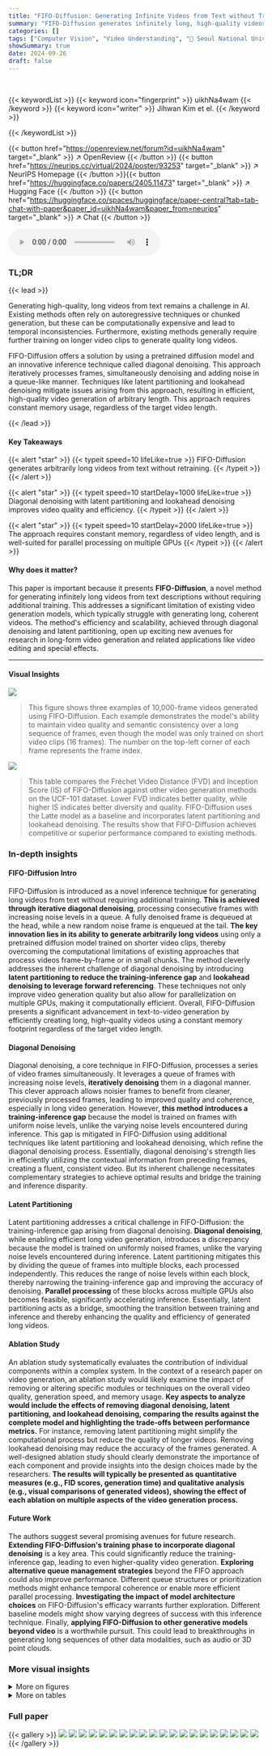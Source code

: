```yaml
---
title: "FIFO-Diffusion: Generating Infinite Videos from Text without Training"
summary: "FIFO-Diffusion generates infinitely long, high-quality videos from text prompts using a pretrained model, solving the challenge of long video generation without retraining."
categories: []
tags: ["Computer Vision", "Video Understanding", "🏢 Seoul National University",]
showSummary: true
date: 2024-09-26
draft: false
---
```


<br>

{{< keywordList >}}
{{< keyword icon="fingerprint" >}} uikhNa4wam {{< /keyword >}}
{{< keyword icon="writer" >}} Jihwan Kim et el. {{< /keyword >}}
 
{{< /keywordList >}}

{{< button href="https://openreview.net/forum?id=uikhNa4wam" target="_blank" >}}
↗ OpenReview
{{< /button >}}
{{< button href="https://neurips.cc/virtual/2024/poster/93253" target="_blank" >}}
↗ NeurIPS Homepage
{{< /button >}}{{< button href="https://huggingface.co/papers/2405.11473" target="_blank" >}}
↗ Hugging Face
{{< /button >}}
{{< button href="https://huggingface.co/spaces/huggingface/paper-central?tab=tab-chat-with-paper&paper_id=uikhNa4wam&paper_from=neurips" target="_blank" >}}
↗ Chat
{{< /button >}}



<audio controls>
    <source src="https://ai-paper-reviewer.com/uikhNa4wam/podcast.wav" type="audio/wav">
    Your browser does not support the audio element.
</audio>


### TL;DR


{{< lead >}}

Generating high-quality, long videos from text remains a challenge in AI. Existing methods often rely on autoregressive techniques or chunked generation, but these can be computationally expensive and lead to temporal inconsistencies.  Furthermore, existing methods generally require further training on longer video clips to generate quality long videos.

FIFO-Diffusion offers a solution by using a pretrained diffusion model and an innovative inference technique called diagonal denoising. This approach iteratively processes frames, simultaneously denoising and adding noise in a queue-like manner.  Techniques like latent partitioning and lookahead denoising mitigate issues arising from this approach, resulting in efficient, high-quality video generation of arbitrary length. This approach requires constant memory usage, regardless of the target video length.

{{< /lead >}}


#### Key Takeaways

{{< alert "star" >}}
{{< typeit speed=10 lifeLike=true >}} FIFO-Diffusion generates arbitrarily long videos from text without retraining. {{< /typeit >}}
{{< /alert >}}

{{< alert "star" >}}
{{< typeit speed=10 startDelay=1000 lifeLike=true >}} Diagonal denoising with latent partitioning and lookahead denoising improves video quality and efficiency. {{< /typeit >}}
{{< /alert >}}

{{< alert "star" >}}
{{< typeit speed=10 startDelay=2000 lifeLike=true >}} The approach requires constant memory, regardless of video length, and is well-suited for parallel processing on multiple GPUs {{< /typeit >}}
{{< /alert >}}

#### Why does it matter?
This paper is important because it presents **FIFO-Diffusion**, a novel method for generating infinitely long videos from text descriptions without requiring additional training. This addresses a significant limitation of existing video generation models, which typically struggle with generating long, coherent videos.  The method's efficiency and scalability, achieved through diagonal denoising and latent partitioning, open up exciting new avenues for research in long-form video generation and related applications like video editing and special effects.

------
#### Visual Insights



![](https://ai-paper-reviewer.com/uikhNa4wam/figures_0_1.jpg)

> This figure shows three examples of 10,000-frame videos generated using FIFO-Diffusion. Each example demonstrates the model's ability to maintain video quality and semantic consistency over a long sequence of frames, even though the model was only trained on short video clips (16 frames).  The number on the top-left corner of each frame represents the frame index.





![](https://ai-paper-reviewer.com/uikhNa4wam/tables_7_1.jpg)

> This table compares the Fréchet Video Distance (FVD) and Inception Score (IS) of FIFO-Diffusion against other video generation methods on the UCF-101 dataset.  Lower FVD indicates better quality, while higher IS indicates better diversity and quality. FIFO-Diffusion uses the Latte model as a baseline and incorporates latent partitioning and lookahead denoising.  The results show that FIFO-Diffusion achieves competitive or superior performance compared to existing methods.





### In-depth insights


#### FIFO-Diffusion Intro
FIFO-Diffusion is introduced as a novel inference technique for generating long videos from text without requiring additional training.  **This is achieved through iterative diagonal denoising**, processing consecutive frames with increasing noise levels in a queue. A fully denoised frame is dequeued at the head, while a new random noise frame is enqueued at the tail.  **The key innovation lies in its ability to generate arbitrarily long videos** using only a pretrained diffusion model trained on shorter video clips, thereby overcoming the computational limitations of existing approaches that process videos frame-by-frame or in small chunks.  The method cleverly addresses the inherent challenge of diagonal denoising by introducing **latent partitioning to reduce the training-inference gap** and **lookahead denoising to leverage forward referencing**. These techniques not only improve video generation quality but also allow for parallelization on multiple GPUs, making it computationally efficient. Overall, FIFO-Diffusion presents a significant advancement in text-to-video generation by efficiently creating long, high-quality videos using a constant memory footprint regardless of the target video length.

#### Diagonal Denoising
Diagonal denoising, a core technique in FIFO-Diffusion, processes a series of video frames simultaneously.  It leverages a queue of frames with increasing noise levels, **iteratively denoising** them in a diagonal manner.  This clever approach allows noisier frames to benefit from cleaner, previously processed frames, leading to improved quality and coherence, especially in long video generation. However, **this method introduces a training-inference gap** because the model is trained on frames with uniform noise levels, unlike the varying noise levels encountered during inference.  This gap is mitigated in FIFO-Diffusion using additional techniques like latent partitioning and lookahead denoising, which refine the diagonal denoising process.  Essentially, diagonal denoising's strength lies in efficiently utilizing the contextual information from preceding frames, creating a fluent, consistent video. But its inherent challenge necessitates complementary strategies to achieve optimal results and bridge the training and inference disparity.

#### Latent Partitioning
Latent partitioning addresses a critical challenge in FIFO-Diffusion: the training-inference gap arising from diagonal denoising.  **Diagonal denoising**, while enabling efficient long video generation, introduces a discrepancy because the model is trained on uniformly noised frames, unlike the varying noise levels encountered during inference.  Latent partitioning mitigates this by dividing the queue of frames into multiple blocks, each processed independently. This reduces the range of noise levels within each block, thereby narrowing the training-inference gap and improving the accuracy of denoising. **Parallel processing** of these blocks across multiple GPUs also becomes feasible, significantly accelerating inference.  Essentially, latent partitioning acts as a bridge, smoothing the transition between training and inference and thereby enhancing the quality and efficiency of generated long videos.

#### Ablation Study
An ablation study systematically evaluates the contribution of individual components within a complex system.  In the context of a research paper on video generation, an ablation study would likely examine the impact of removing or altering specific modules or techniques on the overall video quality, generation speed, and memory usage.  **Key aspects to analyze would include the effects of removing diagonal denoising, latent partitioning, and lookahead denoising,  comparing the results against the complete model and highlighting the trade-offs between performance metrics.** For instance, removing latent partitioning might simplify the computational process but reduce the quality of longer videos. Removing lookahead denoising may reduce the accuracy of the frames generated.  A well-designed ablation study should clearly demonstrate the importance of each component and provide insights into the design choices made by the researchers. **The results will typically be presented as quantitative measures (e.g., FID scores, generation time) and qualitative analysis (e.g., visual comparisons of generated videos), showing the effect of each ablation on multiple aspects of the video generation process.**

#### Future Work
The authors suggest several promising avenues for future research.  **Extending FIFO-Diffusion's training phase to incorporate diagonal denoising** is a key area. This could significantly reduce the training-inference gap, leading to even higher-quality video generation.  **Exploring alternative queue management strategies** beyond the FIFO approach could also improve performance.  Different queue structures or prioritization methods might enhance temporal coherence or enable more efficient parallel processing.  **Investigating the impact of model architecture choices** on FIFO-Diffusion's efficacy warrants further exploration.  Different baseline models might show varying degrees of success with this inference technique.  Finally, **applying FIFO-Diffusion to other generative models beyond video** is a worthwhile pursuit. This could lead to breakthroughs in generating long sequences of other data modalities, such as audio or 3D point clouds.


### More visual insights

<details>
<summary>More on figures
</summary>


![](https://ai-paper-reviewer.com/uikhNa4wam/figures_2_1.jpg)

> This figure illustrates the FIFO-Diffusion process.  A queue of frames is maintained, each with a different level of noise (timesteps). At each step, a frame is denoised, starting with the least noisy (top-right), removed from the queue, and a new, fully noisy frame is added to the queue (bottom-left). This diagonal processing allows the model to generate a continuous video sequence.


![](https://ai-paper-reviewer.com/uikhNa4wam/figures_3_1.jpg)

> This figure compares the chunked autoregressive methods and FIFO-Diffusion methods.  The chunked autoregressive approach processes small chunks of frames at a time, requiring additional training for each chunk to maintain consistency.  In contrast, FIFO-Diffusion processes frames in a queue, allowing each frame to refer to preceding frames with lower noise levels.  This results in an ability to generate arbitrarily long videos without requiring additional training for each frame.


![](https://ai-paper-reviewer.com/uikhNa4wam/figures_4_1.jpg)

> This figure illustrates the concepts of latent partitioning and lookahead denoising. Latent partitioning divides the frames into blocks to reduce the noise level difference between frames. Lookahead denoising leverages cleaner frames to improve denoising accuracy, but increases computational cost.


![](https://ai-paper-reviewer.com/uikhNa4wam/figures_5_1.jpg)

> This figure shows the relative mean squared error (MSE) loss in noise prediction for different methods.  The x-axis represents the timestep during the denoising process, and the y-axis shows the relative MSE loss. Three lines are plotted: VDM (original denoising), LP (latent partitioning), and LP+LD (latent partitioning with lookahead denoising).  The plot demonstrates the effectiveness of latent partitioning and lookahead denoising in reducing the MSE loss compared to the baseline VDM method. Dashed vertical lines separate the different latent partitions.


![](https://ai-paper-reviewer.com/uikhNa4wam/figures_6_1.jpg)

> This figure shows three example videos generated by the FIFO-Diffusion method. Each video is 10,000 frames long and based on a single text prompt. The top-left corner of each frame displays the frame index. The results demonstrate FIFO-Diffusion's ability to generate long, high-quality videos from a model trained on much shorter video clips.


![](https://ai-paper-reviewer.com/uikhNa4wam/figures_6_2.jpg)

> This figure compares the video generation quality of four different methods: FIFO-Diffusion, FreeNoise, Gen-L-Video, and LaVie+SEINE, all using the VideoCrafter2 model.  It showcases a sample video generated by each method using the same prompt, illustrating differences in visual quality, motion smoothness, and overall coherence.


![](https://ai-paper-reviewer.com/uikhNa4wam/figures_7_1.jpg)

> The figure shows the results of a user study comparing FIFO-Diffusion and FreeNoise across five criteria: Overall Preference, Plausibility of Motion, Magnitude of Motion, Fidelity to Text, and Aesthetic Quality.  FIFO-Diffusion significantly outperforms FreeNoise in all criteria, demonstrating its superior performance in generating long videos.


![](https://ai-paper-reviewer.com/uikhNa4wam/figures_8_1.jpg)

> This figure presents an ablation study comparing three versions of FIFO-Diffusion: one using only diagonal denoising (DD), another adding latent partitioning (DD+LP), and a third version incorporating both latent partitioning and lookahead denoising (DD+LP+LD).  The goal is to show the impact of these components on the visual quality of the generated videos.  Each row shows a different video generated using the same prompt but with a different version of the FIFO-Diffusion method. The number in the upper-left corner of each frame indicates the frame index.


![](https://ai-paper-reviewer.com/uikhNa4wam/figures_16_1.jpg)

> This figure shows six video examples generated by FIFO-Diffusion using the VideoCrafter2 model. Each example is a 80-frame video clip, showcasing a different scene, and the caption provides a textual description of each video.


![](https://ai-paper-reviewer.com/uikhNa4wam/figures_17_1.jpg)

> This figure shows several video frames generated using the FIFO-Diffusion method with the VideoCrafter2 model.  Each row represents a different video, generated from a corresponding text prompt. The numbers in the top left corner of each frame indicate the frame index, demonstrating the ability of FIFO-Diffusion to generate long videos (over 80 frames shown per video).


![](https://ai-paper-reviewer.com/uikhNa4wam/figures_18_1.jpg)

> This figure shows seven video examples generated using the FIFO-Diffusion method with the VideoCrafter2 model. Each example showcases a different scene, demonstrating the model's ability to generate diverse and detailed videos based on text prompts.  The numbers in the top left corner of each frame indicate the frame index, allowing for tracking of video progression.


![](https://ai-paper-reviewer.com/uikhNa4wam/figures_19_1.jpg)

> This figure shows eight example videos generated using the FIFO-Diffusion method with the VideoCrafter1 model.  Each video is accompanied by a text prompt describing its content (e.g., 'A kayaker navigating through rapids, photorealistic, 4K, high quality.').  The numbered frames illustrate the temporal progression within each generated video sequence. The figure demonstrates the model's ability to produce visually appealing and semantically coherent long videos.


![](https://ai-paper-reviewer.com/uikhNa4wam/figures_20_1.jpg)

> This figure shows three examples of 10,000-frame videos generated by the FIFO-Diffusion method.  Each video is based on a different text prompt, and the top-left corner of each frame displays its index in the sequence. The results demonstrate FIFO-Diffusion's ability to produce long videos from a model initially trained only on much shorter (16-frame) video clips, maintaining high quality and consistent visual dynamics.


![](https://ai-paper-reviewer.com/uikhNa4wam/figures_21_1.jpg)

> This figure shows three examples of 10,000-frame videos generated by the FIFO-Diffusion method.  Each video is based on a text prompt, and the top-left corner of each frame shows the frame number.  The examples demonstrate the method's ability to generate very long videos from a model trained on much shorter videos (16 frames) without loss of quality or coherence.


![](https://ai-paper-reviewer.com/uikhNa4wam/figures_22_1.jpg)

> This figure shows three examples of videos generated using FIFO-Diffusion with three different prompts sequentially given to the model. Each row represents a different video, where the prompts change during generation.  The first video shows Ironman changing his actions in order of running, standing, and flying. The second is of a tiger walking, standing, and resting. The final video is a teddy bear walking, standing and dancing. The numbers in the top left corner show the frame index.


![](https://ai-paper-reviewer.com/uikhNa4wam/figures_23_1.jpg)

> This figure shows three examples of 10,000-frame videos generated using the FIFO-Diffusion method.  Each video is generated from a text prompt, and the top-left corner of each frame displays its index number. The results demonstrate that the FIFO-Diffusion method produces high-quality, long videos without any noticeable degradation, even though it uses a model trained only on short videos of 16 frames.


![](https://ai-paper-reviewer.com/uikhNa4wam/figures_23_2.jpg)

> This figure shows three examples of 10,000-frame videos generated using the FIFO-Diffusion method.  Each video is generated from a text prompt describing a scene (fireworks over Sydney Harbour, an astronaut on the moon, penguins on Antarctic ice). The top-left corner of each frame shows its index. The figure demonstrates the method's ability to generate very long videos from a model trained on much shorter video clips (16 frames), without losing visual quality or the semantic meaning of the scene.


![](https://ai-paper-reviewer.com/uikhNa4wam/figures_23_3.jpg)

> This figure shows three examples of 10,000-frame videos generated using FIFO-Diffusion.  Each video is based on a different text prompt and uses a pretrained VideoCrafter2 model. The top-left corner of each frame displays its frame index, illustrating the long video generation capability.  The results demonstrate that FIFO-Diffusion maintains high quality over the 10,000 frames, despite being trained on much shorter videos (only 16 frames).


![](https://ai-paper-reviewer.com/uikhNa4wam/figures_23_4.jpg)

> This figure shows four examples of videos generated using FIFO-Diffusion with two prompts. Each row represents a different video, with the caption describing the content.  The numbers at the top left of each frame indicate the frame index, providing a visual representation of the temporal progression of the video. The videos showcase the method's ability to smoothly transition between different actions or scenes as specified in the prompts.


![](https://ai-paper-reviewer.com/uikhNa4wam/figures_24_1.jpg)

> This figure compares the video generation quality of FIFO-Diffusion against other methods such as FreeNoise, Gen-L-Video, and LaVie+SEINE.  The comparison uses two example video prompts: a vibrant underwater scene and a panoramic view of a peaceful Zen garden. The results show that FIFO-Diffusion produces videos with better visual quality and coherence than the other methods.


![](https://ai-paper-reviewer.com/uikhNa4wam/figures_25_1.jpg)

> This figure compares the video generation results of four different methods: FIFO-Diffusion, FreeNoise, Gen-L-Video, and LaVie+SEINE, all using the VideoCrafter2 model.  Each method generates a video based on the prompt 'An astronaut floating in space, high quality, 4K resolution.' The figure allows for a visual comparison of the video quality, motion smoothness, and overall fidelity to the prompt across the different methods.


![](https://ai-paper-reviewer.com/uikhNa4wam/figures_25_2.jpg)

> This figure compares the video generation results of FIFO-Diffusion with three other methods: FreeNoise, Gen-L-Video, and LaVie+SEINE.  Two example video clips are shown, each generated from the same prompt by all four methods. The comparison highlights the differences in video quality, motion smoothness, and overall fidelity to the text prompt.


![](https://ai-paper-reviewer.com/uikhNa4wam/figures_26_1.jpg)

> This histogram compares the average optical flow magnitudes for videos generated by FIFO-Diffusion and FreeNoise.  The x-axis represents the average optical flow magnitude, indicating the amount of motion in the video. The y-axis shows the frequency of videos with that particular average optical flow magnitude. The graph shows that FIFO-Diffusion generates videos with a much broader range of motion compared to FreeNoise, which tends to produce videos with significantly less movement.


![](https://ai-paper-reviewer.com/uikhNa4wam/figures_27_1.jpg)

> This figure shows the ablation study of FIFO-Diffusion. Three versions of the model are compared: only diagonal denoising (DD), diagonal denoising + latent partitioning (DD+LP), and diagonal denoising + latent partitioning + lookahead denoising (DD+LP+LD). The results show that latent partitioning and lookahead denoising significantly improve the quality and temporal consistency of the generated videos.


![](https://ai-paper-reviewer.com/uikhNa4wam/figures_27_2.jpg)

> This figure shows the ablation study of the FIFO-Diffusion method. It compares the results of FIFO-Diffusion with only diagonal denoising (DD), with the addition of latent partitioning with n=4 (DD+LP), and with lookahead denoising (DD+LP+LD). Three different prompts were used to generate videos. The top row shows the results with diagonal denoising only, the middle row shows the results with diagonal denoising and latent partitioning, and the bottom row shows the results with all three components of the FIFO-Diffusion method. The number on the top-left corner of each frame indicates the frame index.


![](https://ai-paper-reviewer.com/uikhNa4wam/figures_27_3.jpg)

> This figure shows the ablation study of the FIFO-Diffusion model.  Three different versions of the model are compared: one using only diagonal denoising (DD), one with diagonal denoising and latent partitioning (DD+LP), and one with diagonal denoising, latent partitioning, and lookahead denoising (DD+LP+LD). The results for each model are displayed for the same video, and show the impact of latent partitioning and lookahead denoising on the quality of generated video frames.


![](https://ai-paper-reviewer.com/uikhNa4wam/figures_28_1.jpg)

> This figure shows the results of an ablation study on the FIFO-Diffusion model, comparing the effects of diagonal denoising (DD), latent partitioning (LP), and lookahead denoising (LD).  The top row shows the results using only diagonal denoising, the middle row shows the results with the addition of latent partitioning, and the bottom row shows the results with all three techniques. The image shows a close-up of a blooming rose and a tarantula for each ablation setting. The numbers on the top-left corners indicate the frame indices within each generated sequence. The figure helps to visually demonstrate the impact of each technique on the quality and temporal consistency of the generated videos.


![](https://ai-paper-reviewer.com/uikhNa4wam/figures_28_2.jpg)

> This figure shows the ablation study results comparing three versions of FIFO-Diffusion: only diagonal denoising (DD), diagonal denoising + latent partitioning (DD+LP), and diagonal denoising + latent partitioning + lookahead denoising (DD+LP+LD).  The results are visually presented for two different video prompts:  a close-up of a tarantula walking and a detailed macro shot of a blooming rose. Each frame shows a different timestep of the diffusion process. The goal is to show how each component affects the final generated video quality and temporal consistency.


</details>




<details>
<summary>More on tables
</summary>


![](https://ai-paper-reviewer.com/uikhNa4wam/tables_7_2.jpg)
> This table compares the memory usage and inference time per frame for four different long video generation methods: FreeNoise, Gen-L-Video, and FIFO-Diffusion (using both 1 and 8 GPUs).  The results are shown for videos of varying lengths (128, 256, and 512 frames).  It highlights the memory efficiency of FIFO-Diffusion, demonstrating that its memory usage remains constant regardless of video length, unlike the other methods.  The table also shows the significant speedup achieved by using multiple GPUs with FIFO-Diffusion.

![](https://ai-paper-reviewer.com/uikhNa4wam/tables_8_1.jpg)
> This table compares the Fréchet Video Distance (FVD) and Inception Score (IS) on the UCF-101 dataset for several video generation methods.  The scores measure the quality and diversity of generated videos.  It shows that the proposed FIFO-Diffusion method with latent partitioning and lookahead denoising achieves state-of-the-art performance compared to other methods.

![](https://ai-paper-reviewer.com/uikhNa4wam/tables_13_1.jpg)
> This table compares the memory usage and inference time per frame for different long video generation methods.  It shows that FIFO-Diffusion maintains a constant memory usage regardless of video length, unlike other methods, making it more efficient for generating very long videos.  The use of latent partitioning and lookahead denoising in FIFO-Diffusion are also highlighted, demonstrating their impact on performance and memory usage, especially when using multiple GPUs for parallel processing.

</details>




### Full paper

{{< gallery >}}
<img src="https://ai-paper-reviewer.com/uikhNa4wam/1.png" class="grid-w50 md:grid-w33 xl:grid-w25" />
<img src="https://ai-paper-reviewer.com/uikhNa4wam/2.png" class="grid-w50 md:grid-w33 xl:grid-w25" />
<img src="https://ai-paper-reviewer.com/uikhNa4wam/3.png" class="grid-w50 md:grid-w33 xl:grid-w25" />
<img src="https://ai-paper-reviewer.com/uikhNa4wam/4.png" class="grid-w50 md:grid-w33 xl:grid-w25" />
<img src="https://ai-paper-reviewer.com/uikhNa4wam/5.png" class="grid-w50 md:grid-w33 xl:grid-w25" />
<img src="https://ai-paper-reviewer.com/uikhNa4wam/6.png" class="grid-w50 md:grid-w33 xl:grid-w25" />
<img src="https://ai-paper-reviewer.com/uikhNa4wam/7.png" class="grid-w50 md:grid-w33 xl:grid-w25" />
<img src="https://ai-paper-reviewer.com/uikhNa4wam/8.png" class="grid-w50 md:grid-w33 xl:grid-w25" />
<img src="https://ai-paper-reviewer.com/uikhNa4wam/9.png" class="grid-w50 md:grid-w33 xl:grid-w25" />
<img src="https://ai-paper-reviewer.com/uikhNa4wam/10.png" class="grid-w50 md:grid-w33 xl:grid-w25" />
<img src="https://ai-paper-reviewer.com/uikhNa4wam/11.png" class="grid-w50 md:grid-w33 xl:grid-w25" />
<img src="https://ai-paper-reviewer.com/uikhNa4wam/12.png" class="grid-w50 md:grid-w33 xl:grid-w25" />
<img src="https://ai-paper-reviewer.com/uikhNa4wam/13.png" class="grid-w50 md:grid-w33 xl:grid-w25" />
<img src="https://ai-paper-reviewer.com/uikhNa4wam/14.png" class="grid-w50 md:grid-w33 xl:grid-w25" />
<img src="https://ai-paper-reviewer.com/uikhNa4wam/15.png" class="grid-w50 md:grid-w33 xl:grid-w25" />
<img src="https://ai-paper-reviewer.com/uikhNa4wam/16.png" class="grid-w50 md:grid-w33 xl:grid-w25" />
<img src="https://ai-paper-reviewer.com/uikhNa4wam/17.png" class="grid-w50 md:grid-w33 xl:grid-w25" />
<img src="https://ai-paper-reviewer.com/uikhNa4wam/18.png" class="grid-w50 md:grid-w33 xl:grid-w25" />
<img src="https://ai-paper-reviewer.com/uikhNa4wam/19.png" class="grid-w50 md:grid-w33 xl:grid-w25" />
<img src="https://ai-paper-reviewer.com/uikhNa4wam/20.png" class="grid-w50 md:grid-w33 xl:grid-w25" />
{{< /gallery >}}